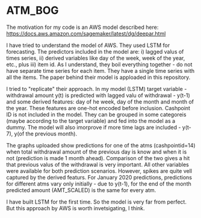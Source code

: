 # ATM_BOG

The motivation for my code is an AWS model described here:
https://docs.aws.amazon.com/sagemaker/latest/dg/deepar.html

I have tried to understand the model of AWS. They used LSTM for forecasting. The predictors included in the model are: i) lagged valus of times series, ii) derived variables like day of the week, week of the year, etc., plus iii) item id. As I understand, they boil everything together - do not have separate time series for each item. They have a single time series with all the items. The paper behind their model is apploaded in this repository.

I tried to "replicate" their approach. In my model (LSTM) target variable - withdrawal amount y(t) is predicted with lagged valu of withdrawal - y(t-1) and some derived features: day of he week, day of the month and month of the year. These features are one-hot encoded before inclusion. Cashpoint ID is not included in the model. They can be grouped in some categoreis (maybe according to the target variable) and fed into the model as a dummy. The model will also imorprove if more time lags are included - y(t-7), y(of the previous month).

The graphs uploaded show predictions for one of the atms (cashpointid=14) when total withdrawal amount of the previous day is know and when it is not (prediction is made 1 month ahead). Comparison of the two gives a hit that previous valus of the withdrawal is very important. All other variables were available for both prediction scenarios. However, spikes are quite vell captured by the derived featurs. For January 2020 predictions, predictions for different atms vary only initially - due to y(t-1), for the end of the month predicted amount (AMT_SCALED) is the same for every atm.

I have built LSTM for the first time. So the model is very far from perfect. But this approach by AWS is worth invetsigating, I think.
